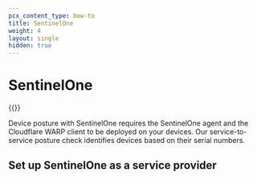 ```yaml
---
pcx_content_type: how-to
title: SentinelOne
weight: 4
layout: single
hidden: true
---
```


# SentinelOne

{{<render file="posture/_available-for-warp-with-gateway.md">}}

Device posture with SentinelOne requires the SentinelOne agent and the Cloudflare WARP client to be deployed on your devices. Our service-to-service posture check identifies devices based on their serial numbers.

## Set up SentinelOne as a service provider
